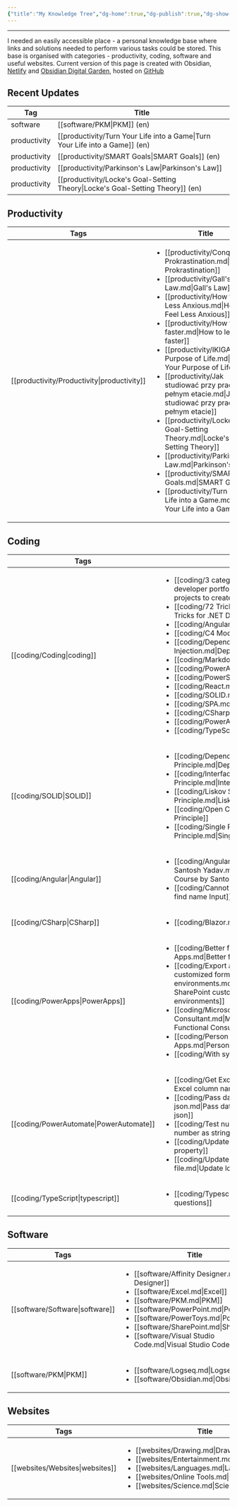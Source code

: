 ```yaml
---
{"title":"My Knowledge Tree","dg-home":true,"dg-publish":true,"dg-show-local-graph":false,"dg-show-backlinks":false,"permalink":"/my-knowledge-tree/","tags":"gardenEntry","dgShowBacklinks":false,"dgShowLocalGraph":false,"dgPassFrontmatter":true}
---
```


---
I needed an easily accessible place - a personal knowledge base where links and solutions needed to perform various tasks could be stored. 
This base is organised with categories - productivity, coding, software and useful websites. Current version of this page is created with Obsidian, [Netlify](https://app.netlify.com/) and [Obsidian Digital Garden](https://github.com/oleeskild/obsidian-digital-garden), hosted on [GitHub](https://github.com)

## Recent Updates

| Tag          | Title                                                                             |
| ------------ | --------------------------------------------------------------------------------- |
| software     | [[software/PKM\|PKM]] (en)                                                     |
| productivity | [[productivity/Turn Your Life into a Game\|Turn Your Life into a Game]] (en)   |
| productivity | [[productivity/SMART Goals\|SMART Goals]] (en)                                 |
| productivity | [[productivity/Parkinson's Law\|Parkinson's Law]]                              |
| productivity | [[productivity/Locke's Goal-Setting Theory\|Locke's Goal-Setting Theory]] (en) |


## Productivity

| Tags             | Title                                                                                                                                                                                                                                                                                                                                                                                                                                                                                                                                                                                                                                                                                                                                                                                                   |
| ---------------- | ------------------------------------------------------------------------------------------------------------------------------------------------------------------------------------------------------------------------------------------------------------------------------------------------------------------------------------------------------------------------------------------------------------------------------------------------------------------------------------------------------------------------------------------------------------------------------------------------------------------------------------------------------------------------------------------------------------------------------------------------------------------------------------------------------- |
| [[productivity/Productivity\|productivity]] | <ul><li>[[productivity/Conquer Prokrastination.md\\|Conquer Prokrastination]]</li><li>[[productivity/Gall's Law.md\\|Gall's Law]]</li><li>[[productivity/How to Feel Less Anxious.md\\|How to Feel Less Anxious]]</li><li>[[productivity/How to learn faster.md\\|How to learn faster]]</li><li>[[productivity/IKIGAI Your Purpose of Life.md\\|IKIGAI Your Purpose of Life]]</li><li>[[productivity/Jak studiować przy pracy na pełnym etacie.md\\|Jak studiować przy pracy na pełnym etacie]]</li><li>[[productivity/Locke's Goal-Setting Theory.md\\|Locke's Goal-Setting Theory]]</li><li>[[productivity/Parkinson's Law.md\\|Parkinson's Law]]</li><li>[[productivity/SMART Goals.md\\|SMART Goals]]</li><li>[[productivity/Turn Your Life into a Game.md\\|Turn Your Life into a Game]]</li></ul> |


## Coding

| Tags              | Title                                                                                                                                                                                                                                                                                                                                                                                                                                                                                                                                                                                                                                                                                                                                                                               |
| ----------------- | ----------------------------------------------------------------------------------------------------------------------------------------------------------------------------------------------------------------------------------------------------------------------------------------------------------------------------------------------------------------------------------------------------------------------------------------------------------------------------------------------------------------------------------------------------------------------------------------------------------------------------------------------------------------------------------------------------------------------------------------------------------------------------------- |
| [[coding/Coding\|coding]]        | <ul><li>[[coding/3 categories of projects to create for developer portfolio.md\\|3 categories of projects to create for developer portfolio]]</li><li>[[coding/72 Tricks for .NET Developers.md\\|72 Tricks for .NET Developers]]</li><li>[[coding/Angular.md\\|Angular]]</li><li>[[coding/C4 Model.md\\|C4 Model]]</li><li>[[coding/Dependency Injection.md\\|Dependency Injection]]</li><li>[[coding/Markdown.md\\|Markdown]]</li><li>[[coding/PowerApps.md\\|PowerApps]]</li><li>[[coding/PowerShell.md\\|PowerShell]]</li><li>[[coding/React.md\\|React]]</li><li>[[coding/SOLID.md\\|SOLID]]</li><li>[[coding/SPA.md\\|SPA]]</li><li>[[coding/CSharp.md\\|CSharp]]</li><li>[[coding/PowerAutomate.md\\|PowerAutomate]]</li><li>[[coding/TypeScript.md\\|TypeScript]]</li></ul> |
| [[coding/SOLID\|SOLID]]         | <ul><li>[[coding/Dependency Inversion Principle.md\\|Dependency Inversion Principle]]</li><li>[[coding/Interface Separation Principle.md\\|Interface Separation Principle]]</li><li>[[coding/Liskov Substitution Principle.md\\|Liskov Substitution Principle]]</li><li>[[coding/Open Close Principle.md\\|Open Close Principle]]</li><li>[[coding/Single Responsibility Principle.md\\|Single Responsibility Principle]]</li></ul>                                                                                                                                                                                                                                                                                                                                                 |
| [[coding/Angular\|Angular]]       | <ul><li>[[coding/Angular for beginners Course by Santosh Yadav.md\\|Angular for beginners Course by Santosh Yadav]]</li><li>[[coding/Cannot find name Input.md\\|Cannot find name Input]]</li></ul>                                                                                                                                                                                                                                                                                                                                                                                                                                                                                                                                                                                 |
| [[coding/CSharp\|CSharp]]        | <ul><li>[[coding/Blazor.md\\|Blazor]]</li></ul>                                                                                                                                                                                                                                                                                                                                                                                                                                                                                                                                                                                                                                                                                                                                     |
| [[coding/PowerApps\|PowerApps]]     | <ul><li>[[coding/Better forms in Power Apps.md\\|Better forms in Power Apps]]</li><li>[[coding/Export and import SharePoint customized form between environments.md\\|Export and import SharePoint customized form between environments]]</li><li>[[coding/Microsoft Power Platform Functional Consultant.md\\|Microsoft Power Platform Functional Consultant]]</li><li>[[coding/Person or Group in Power Apps.md\\|Person or Group in Power Apps]]</li><li>[[coding/With syntax.md\\|With syntax]]</li></ul>                                                                                                                                                                                                                                                                       |
| [[coding/PowerAutomate\|PowerAutomate]] | <ul><li>[[coding/Get Excel column names.md\\|Get Excel column names]]</li><li>[[coding/Pass date to SharePoint list using json.md\\|Pass date to SharePoint list using json]]</li><li>[[coding/Test number as string.md\\|Test number as string]]</li><li>[[coding/Update json property.md\\|Update json property]]</li><li>[[coding/Update locked properties of a file.md\\|Update locked properties of a file]]</li></ul>                                                                                                                                                                                                                                                                                                                                                         |
| [[coding/TypeScript\|typescript]]    | <ul><li>[[coding/Typescript questions.md\\|Typescript questions]]</li></ul>                                                                                                                                                                                                                                                                                                                                                                                                                                                                                                                                                                                                                                                                                                         |


## Software
| Tags         | Title                                                                                                                                                                                                                                                                                                                                                         |
| ------------ | ------------------------------------------------------------------------------------------------------------------------------------------------------------------------------------------------------------------------------------------------------------------------------------------------------------------------------------------------------------- |
| [[software/Software\|software]] | <ul><li>[[software/Affinity Designer.md\\|Affinity Designer]]</li><li>[[software/Excel.md\\|Excel]]</li><li>[[software/PKM.md\\|PKM]]</li><li>[[software/PowerPoint.md\\|PowerPoint]]</li><li>[[software/PowerToys.md\\|PowerToys]]</li><li>[[software/SharePoint.md\\|SharePoint]]</li><li>[[software/Visual Studio Code.md\\|Visual Studio Code]]</li></ul> |
| [[software/PKM\|PKM]]      | <ul><li>[[software/Logseq.md\\|Logseq]]</li><li>[[software/Obsidian.md\\|Obsidian]]</li></ul>                                                                                                                                                                                                                                                                 |


## Websites
| Tags         | Title                                                                                                                                                                                                                                                 |
| ------------ | ----------------------------------------------------------------------------------------------------------------------------------------------------------------------------------------------------------------------------------------------------- |
| [[websites/Websites\|websites]] | <ul><li>[[websites/Drawing.md\\|Drawing]]</li><li>[[websites/Entertainment.md\\|Entertainment]]</li><li>[[websites/Languages.md\\|Languages]]</li><li>[[websites/Online Tools.md\\|Online Tools]]</li><li>[[websites/Science.md\\|Science]]</li></ul> |


